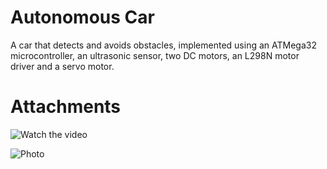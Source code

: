 # Autonomous Car



A car that detects and avoids obstacles, implemented using an ATMega32 microcontroller, an ultrasonic sensor, two DC motors, an L298N motor driver and a servo motor. 

# Attachments

![Watch the video](https://drive.google.com/file/d/1Mx3hgDJwwPqUGNJqnvGVvAH2e4CAWtwt/view?usp=sharing)

![Photo](https://drive.google.com/file/d/1N1SMeKvxzV_6AiFvp1zWWEACqC_htdQw/view?usp=drive_link)

